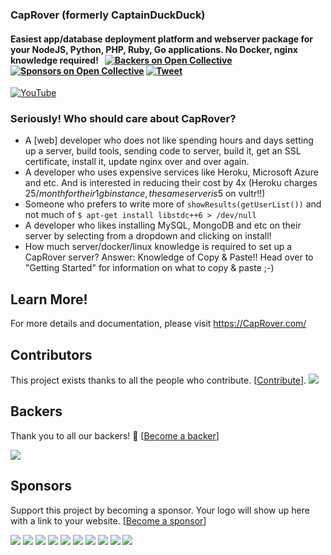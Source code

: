 ### CapRover (formerly CaptainDuckDuck)
#### Easiest app/database deployment platform and webserver package for your NodeJS, Python, PHP, Ruby, Go applications. No Docker, nginx knowledge required! &nbsp; [![Backers on Open Collective](https://opencollective.com/caprover/backers/badge.svg)](#backers) [![Sponsors on Open Collective](https://opencollective.com/caprover/sponsors/badge.svg)](#sponsors) [![Tweet](https://img.shields.io/twitter/url/http/shields.io.svg?style=social)](https://twitter.com/intent/tweet?url=https%3A%2F%2Fgithub.com%2Fcaprover%2Fcaprover&via=cap_rover&text=I%20found%20the%20easiest%20webserver%20package%20for%20NodeJS%2C%20PHP%2C%20MySQL%2C%20WordPress%20and%20everything%21&hashtags=CapRover%2Cnodejs%2Cdocker%2Cnginx%2Cwebdev)

[![YouTube](https://raw.githubusercontent.com/caprover/caprover-website/master/graphics/screenshots-video-small.gif)](https://www.youtube.com/watch?v=XDrTmGSDW3s)

### Seriously! Who should care about CapRover?
- A [web] developer who does not like spending hours and days setting up a server, build tools, sending code to server, build it, get an SSL certificate, install it, update nginx over and over again.
- A developer who uses expensive services like Heroku, Microsoft Azure and etc. And is interested in reducing their cost by 4x (Heroku charges 25$/month for their 1gb instance, the same server is 5$ on vultr!!)
- Someone who prefers to write more of `showResults(getUserList())` and not much of `$ apt-get install libstdc++6 > /dev/null`
- A developer who likes installing MySQL, MongoDB and etc on their server by selecting from a dropdown and clicking on install!
- How much server/docker/linux knowledge is required to set up a CapRover server? Answer: Knowledge of Copy & Paste!! Head over to "Getting Started" for information on what to copy & paste ;-)

## Learn More!

For more details and documentation, please visit https://CapRover.com/

## Contributors

This project exists thanks to all the people who contribute. [[Contribute](CONTRIBUTING.md)].
<a href="https://github.com/caprover/caprover/graphs/contributors"><img src="https://opencollective.com/caprover/contributors.svg?width=890&button=false" /></a>


## Backers

Thank you to all our backers! 🙏 [[Become a backer](https://opencollective.com/caprover#backer)]

<a href="https://opencollective.com/caprover#backers" target="_blank"><img src="https://opencollective.com/caprover/backers.svg?width=890"></a>


## Sponsors

Support this project by becoming a sponsor. Your logo will show up here with a link to your website. [[Become a sponsor](https://opencollective.com/caprover#sponsor)]

<a href="https://opencollective.com/caprover/sponsor/0/website" target="_blank"><img src="https://opencollective.com/caprover/sponsor/0/avatar.svg"></a>
<a href="https://opencollective.com/caprover/sponsor/1/website" target="_blank"><img src="https://opencollective.com/caprover/sponsor/1/avatar.svg"></a>
<a href="https://opencollective.com/caprover/sponsor/2/website" target="_blank"><img src="https://opencollective.com/caprover/sponsor/2/avatar.svg"></a>
<a href="https://opencollective.com/caprover/sponsor/3/website" target="_blank"><img src="https://opencollective.com/caprover/sponsor/3/avatar.svg"></a>
<a href="https://opencollective.com/caprover/sponsor/4/website" target="_blank"><img src="https://opencollective.com/caprover/sponsor/4/avatar.svg"></a>
<a href="https://opencollective.com/caprover/sponsor/5/website" target="_blank"><img src="https://opencollective.com/caprover/sponsor/5/avatar.svg"></a>
<a href="https://opencollective.com/caprover/sponsor/6/website" target="_blank"><img src="https://opencollective.com/caprover/sponsor/6/avatar.svg"></a>
<a href="https://opencollective.com/caprover/sponsor/7/website" target="_blank"><img src="https://opencollective.com/caprover/sponsor/7/avatar.svg"></a>
<a href="https://opencollective.com/caprover/sponsor/8/website" target="_blank"><img src="https://opencollective.com/caprover/sponsor/8/avatar.svg"></a>
<a href="https://opencollective.com/caprover/sponsor/9/website" target="_blank"><img src="https://opencollective.com/caprover/sponsor/9/avatar.svg"></a>


